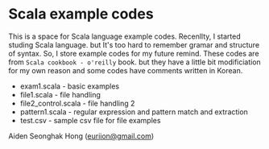 # Scala example codes

This is a space for Scala language example codes.
Recenllty, I started studing Scala language. but It's too hard to remember gramar and structure of syntax.
So, I store example codes for my future remind.
These codes are from `Scala cookbook - o'reilly` book. but they have a little bit modificiation for my own reason and some codes have comments written in Korean.

* exam1.scala - basic examples
* file1.scala - file handling
* file2_control.scala - file handling 2
* pattern1.scala - regular expression and pattern match and extraction
* test.csv - sample csv file for file examples

Aiden Seonghak Hong (euriion@gmail.com)